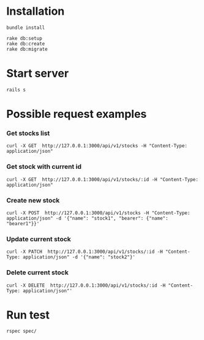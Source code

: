 # Installation

```
bundle install
```

```
rake db:setup
rake db:create
rake db:migrate
```

# Start server

```
rails s
```

# Possible request examples

### Get stocks list
```
curl -X GET  http://127.0.0.1:3000/api/v1/stocks -H "Content-Type: application/json"
```

### Get stock with current id
```
curl -X GET  http://127.0.0.1:3000/api/v1/stocks/:id -H "Content-Type: application/json"
```

### Create new stock
```
curl -X POST  http://127.0.0.1:3000/api/v1/stocks -H "Content-Type: application/json" -d '{"name": "stock1", "bearer": {"name": "bearer1"}}'
```

### Update current stock
```
curl -X PATCH  http://127.0.0.1:3000/api/v1/stocks/:id -H "Content-Type: application/json" -d '{"name": "stock2"}'
```

### Delete current stock
```
curl -X DELETE  http://127.0.0.1:3000/api/v1/stocks/:id -H "Content-Type: application/json"'
```

# Run test

```
rspec spec/
```
